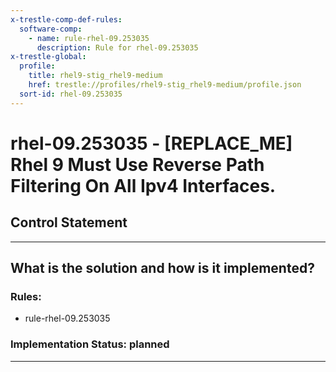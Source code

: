 ```yaml
---
x-trestle-comp-def-rules:
  software-comp:
    - name: rule-rhel-09.253035
      description: Rule for rhel-09.253035
x-trestle-global:
  profile:
    title: rhel9-stig_rhel9-medium
    href: trestle://profiles/rhel9-stig_rhel9-medium/profile.json
  sort-id: rhel-09.253035
---
```


# rhel-09.253035 - \[REPLACE_ME\] Rhel 9 Must Use Reverse Path Filtering On All Ipv4 Interfaces.

## Control Statement

______________________________________________________________________

## What is the solution and how is it implemented?

<!-- For implementation status enter one of: implemented, partial, planned, alternative, not-applicable -->

<!-- Note that the list of rules under ### Rules: is read-only and changes will not be captured after assembly to JSON -->

<!-- Add control implementation description here for control: rhel-09.253035 -->

### Rules:

  - rule-rhel-09.253035

### Implementation Status: planned

______________________________________________________________________
